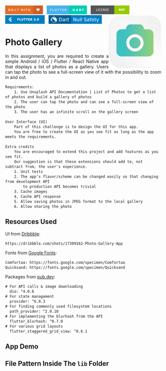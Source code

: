 <img src="screenshots/badges/built-with-love.svg" height="28px"/>&nbsp;&nbsp;
<img src="screenshots/badges/flutter-dart.svg" height="28px" />&nbsp;&nbsp;
<a href="https://choosealicense.com/licenses/mit/" target="_blank"><img src="screenshots/badges/license-MIT.svg" height="28px" /></a>&nbsp;&nbsp;
<img src="screenshots/badges/Flutter-3.svg" height="28px" />&nbsp;&nbsp;
<img src="screenshots/badges/dart-null_safety-blue.svg" height="28px"/>
<img align="right" src="screenshots/store_icons/playstore_new.png" height="170"></img>

# Photo Gallery

<p align="justify" > 
In this assignment, you are required to create a simple Android / iOS / Flutter / React Native app that displays a list of photos as a gallery. Users can tap the photo to see a full-screen view of it with the possibility to zoom in and out.
</p>

```
Requirements:
    1. Use Unsplash API Documentation | List of Photos to get a list of photos and build a gallery of photos
    2. The user can tap the photo and can see a full-screen view of the photo
    3. The user has an infinite scroll on the gallery screen

User Interface (UI)
    Part of this challenge is to design the UI for this app.
    You are free to create the UI as you see fit as long as the app meets the requirements.

Extra credits
    You are encouraged to extend this project and add features as you see fit.
    Our suggestion is that these extensions should add to, not subtract from, the user's experience.
    1. Unit tests
    2. The app’s flavor/scheme can be changed easily so that changing from development API
        to production API becomes trivial
    3. Cache images
    4. Cache API response
    5. Allow saving photos in JPEG format to the local gallery
    6. Allow sharing the photo
```

## Resources Used

UI from [Dribbble](https://dribbble.com):

```
https://dribbble.com/shots/17309162-Photo-Gallery-App
```

Fonts from [Google Fonts](https://fonts.google.com):

```
Comfortaa: https://fonts.google.com/specimen/Comfortaa
Quicksand: https://fonts.google.com/specimen/Quicksand
```

Packages from [pub.dev](https://pub.dev/):

```
# For API calls & image downloading
  dio: ^4.0.6
# For state management
  provider: ^6.0.3
# For finding commonly used filesystem locations
  path_provider: ^2.0.10
# For implementing the blurhash from the API
  flutter_blurhash: ^0.7.0
# For various grid layouts
  flutter_staggered_grid_view: ^0.6.1
```

## App Demo

## File Pattern Inside The `lib` Folder

```

```
